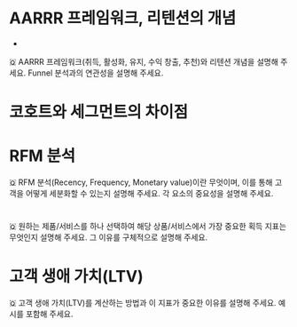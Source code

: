 # AARRR 프레임워크, 리텐션의 개념
* 
🇶 AARRR 프레임워크(취득, 활성화, 유지, 수익 창출, 추천)와 리텐션 개념을 설명해 주세요. Funnel 분석과의 연관성을 설명해 주세요.

# 코호트와 세그먼트의 차이점

# RFM 분석

🇶 RFM 분석(Recency, Frequency, Monetary value)이란 무엇이며, 이를 통해 고객을 어떻게 세분화할 수 있는지 설명해 주세요. 각 요소의 중요성을 설명해 주세요.

# 

🇶 원하는 제품/서비스를 하나 선택하여 해당 상품/서비스에서 가장 중요한 획득 지표는 무엇인지 설명해 주세요. 그 이유를 구체적으로 설명해 주세요.

# 고객 생애 가치(LTV)

🇶 고객 생애 가치(LTV)를 계산하는 방법과 이 지표가 중요한 이유를 설명해 주세요. 예시를 포함해 주세요.
